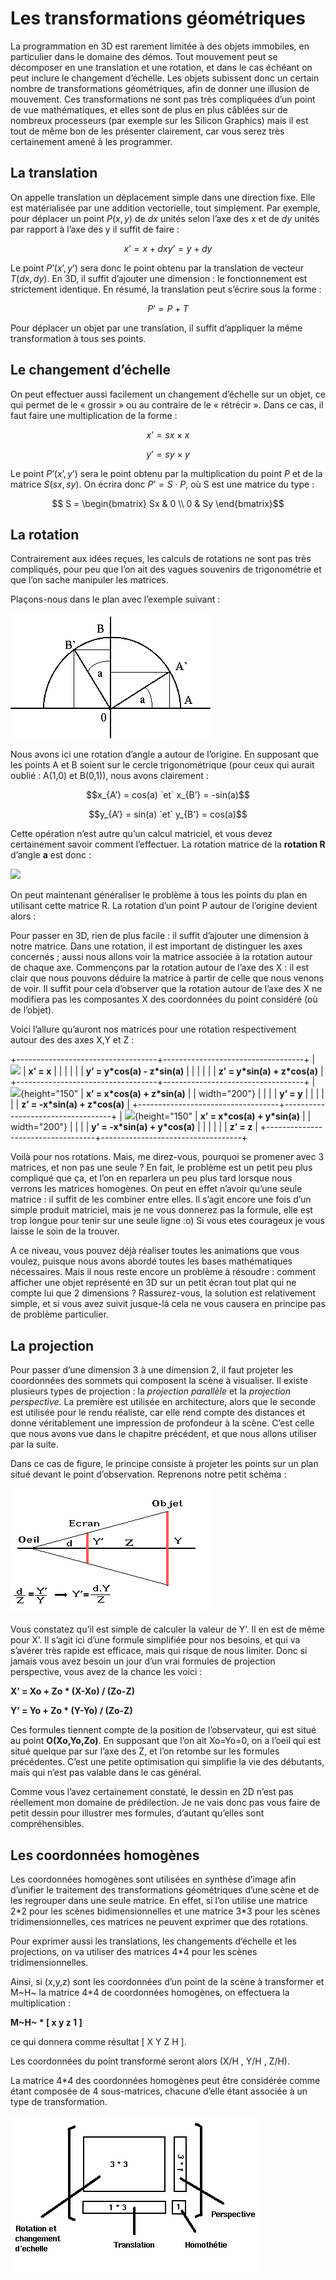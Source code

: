 # Les transformations géométriques

La programmation en 3D est rarement limitée à des objets immobiles, en particulier dans le domaine des démos.
Tout mouvement peut se décomposer en une translation et une rotation, et dans le cas échéant on peut inclure le changement d’échelle.
Les objets subissent donc un certain nombre de transformations géométriques, afin de donner une illusion de mouvement.
Ces transformations ne sont pas très compliquées d’un point de vue mathématiques, et elles sont de plus en plus câblées sur de nombreux processeurs (par exemple sur les Silicon Graphics) mais il est tout de même bon de les présenter clairement, car vous serez très certainement amené à les programmer.

## La translation

On appelle translation un déplacement simple dans une direction fixe.
Elle est matérialisée par une addition vectorielle, tout simplement.
Par exemple, pour déplacer un point $`P(x,y)`$ de $`dx`$ unités selon l’axe des x et de $`dy`$ unités par rapport à l’axe des y il suffit de faire :

```math
x’ = x + dx

y’ = y + dy
```

Le point $`P’(x’,y’)`$ sera donc le point obtenu par la translation de vecteur $`T(dx,dy)`$.
En 3D, il suffit d’ajouter une dimension : le fonctionnement est strictement identique.
En résumé, la translation peut s’écrire sous la forme :

```math
P’ = P + T
```

Pour déplacer un objet par une translation, il suffit d’appliquer la même transformation à tous ses points.

## Le changement d’échelle

On peut effectuer aussi facilement un changement d’échelle sur un objet, ce qui permet de le « grossir » ou au contraire de le « rétrécir ».
Dans ce cas, il faut faire une multiplication de la forme :

```math
x’ = sx \times x
```

```math
y’ = sy \times y
```

Le point $`P’(x’,y’)`$ sera le point obtenu par la multiplication du point $`P`$ et de la matrice $`S(sx,sy)`$.
On écrira donc $`P’= S \cdot P`$, où S est une matrice du type :

```math
 S = \begin{bmatrix} Sx & 0 \\ 0 & Sy \end{bmatrix}
```

## La rotation

Contrairement aux idées reçues, les calculs de rotations ne sont pas très compliqués, pour peu que l’on ait des vagues souvenirs de trigonométrie et que l’on sache manipuler les matrices.

Plaçons-nous dans le plan avec l’exemple suivant :

![](src/rotation.gif)

Nous avons ici une rotation d’angle a autour de l’origine.
En supposant que les points A et B soient sur le cercle trigonométrique (pour ceux qui aurait oublié : A(1,0) et B(0,1)), nous avons clairement :

```math
x_{A’} = cos(a) `et` x_{B’} = -sin(a)
```

```math
y_{A’} = sin(a) `et` y_{B’} = cos(a)
```

Cette opération n’est autre qu’un calcul matriciel, et vous devez certainement savoir comment l’effectuer.
La rotation matrice de la **rotation R** d’angle **a** est donc :

![](src/matrice2d.gif)

On peut maintenant généraliser le problème à tous les points du plan en utilisant cette matrice R.
La rotation d’un point P autour de l’origine devient alors :

Pour passer en 3D, rien de plus facile : il suffit d’ajouter une dimension à notre matrice.
Dans une rotation, il est important de distinguer les axes concernés ; aussi nous allons voir la matrice associée à la rotation autour de chaque axe.
Commençons par la rotation autour de l’axe des X : il est clair que nous pouvons déduire la matrice à partir de celle que nous venons de voir.
Il suffit pour cela d’observer que la rotation autour de l’axe des X ne modifiera pas les composantes X des coordonnées du point considéré (où de l’objet).

Voici l’allure qu’auront nos matrices pour une rotation respectivement autour des des axes X,Y et Z :

+-----------------------------------+-----------------------------------+
| ![](src/matrice3dx.gif)           | **x’ = x**                       |
|                                   |                                   |
|                                   | **y’ = y\*cos(a) - z\*sin(a)**   |
|                                   |                                   |
|                                   | **z’ = y\*sin(a) + z\*cos(a)**   |
+-----------------------------------+-----------------------------------+
| ![](matrice3dy.gif){height="150"  | **x’ = x\*cos(a) + z\*sin(a)**   |
| width="200"}                      |                                   |
|                                   | **y’ = y**                       |
|                                   |                                   |
|                                   | **z’ = -x\*sin(a) + z\*cos(a)**  |
+-----------------------------------+-----------------------------------+
| ![](matrice3dz.gif){height="150"  | **x’ = x\*cos(a) + y\*sin(a)**   |
| width="200"}                      |                                   |
|                                   | **y’ = -x\*sin(a) + y\*cos(a)**  |
|                                   |                                   |
|                                   | **z’ = z**                       |
+-----------------------------------+-----------------------------------+

Voilà pour nos rotations.
Mais, me direz-vous, pourquoi se promener avec 3 matrices, et non pas une seule ? En fait, le problème est un petit peu plus compliqué que ça, et l’on en reparlera un peu plus tard lorsque nous verrons les matrices homogènes.
On peut en effet n’avoir qu’une seule matrice : il suffit de les combiner entre elles.
Il s’agit encore une fois d’un simple produit matriciel, mais je ne vous donnerez pas la formule, elle est trop longue pour tenir sur une seule ligne :o) Si vous etes courageux je vous laisse le soin de la trouver.

A ce niveau, vous pouvez déjà réaliser toutes les animations que vous voulez, puisque nous avons abordé toutes les bases mathématiques nécessaires.
Mais il nous reste encore un problème à résoudre : comment afficher une objet représenté en 3D sur un petit écran tout plat qui ne compte lui que 2 dimensions ? Rassurez-vous, la solution est relativement simple, et si vous avez suivit jusque-là cela ne vous causera en principe pas de problème particulier.

## La projection

Pour passer d’une dimension 3 à une dimension 2, il faut projeter les coordonnées des sommets qui composent la scène à visualiser.
Il existe plusieurs types de projection : la *projection parallèle* et la *projection perspective.* La première est utilisée en architecture, alors que le seconde est utilisée pour le rendu réaliste, car elle rend compte des distances et donne véritablement une impression de profondeur à la scène.
C’est celle que nous avons vue dans le chapitre précédent, et que nous allons utiliser par la suite.

Dans ce cas de figure, le principe consiste à projeter les points sur un plan situé devant le point d’observation.
Reprenons notre petit schéma :

![](src/perspec.gif)

Vous constatez qu’il est simple de calculer la valeur de Y’.
Il en est de même pour X’.
Il s’agit ici d’une formule simplifiée pour nos besoins, et qui va s’avérer très rapide est efficace, mais qui risque de nous limiter.
Donc si jamais vous avez besoin un jour d’un vrai formules de projection perspective, vous avez de la chance les voici :

**X’ = Xo + Zo \* (X-Xo) / (Zo-Z)**

**Y’ = Yo + Zo \* (Y-Yo) / (Zo-Z)**

Ces formules tiennent compte de la position de l’observateur, qui est situé au point **O(Xo,Yo,Zo)**.
En supposant que l’on ait Xo=Yo=0, on a l’oeil qui est situé quelque par sur l’axe des Z, et l’on retombe sur les formules précédentes.
C’est une petite optimisation qui simplifie la vie des débutants, mais qui n’est pas valable dans le cas général.

Comme vous l’avez certainement constaté, le dessin en 2D n’est pas réellement mon domaine de prédilection.
Je ne vais donc pas vous faire de petit dessin pour illustrer mes formules, d’autant qu’elles sont compréhensibles.

## Les coordonnées homogènes

Les coordonnées homogènes sont utilisées en synthèse d’image afin d’unifier le traitement des transformations géométriques d’une scène et de les regrouper dans une seule matrice.
En effet, si l’on utilise une matrice 2\*2 pour les scènes bidimensionnelles et une matrice 3\*3 pour les scènes tridimensionnelles, ces matrices ne peuvent exprimer que des rotations.

Pour exprimer aussi les translations, les changements d’échelle et les projections, on va utiliser des matrices 4\*4 pour les scènes tridimensionnelles.

Ainsi, si (x,y,z) sont les coordonnées d’un point de la scène à transformer et M~H~ la matrice 4\*4 de coordonnées homogènes, on effectuera la multiplication :

**M~H~ \* \[ x y z 1 \]**

ce qui donnera comme résultat \[ X Y Z H \].

Les coordonnées du point transformé seront alors (X/H , Y/H , Z/H).

La matrice 4\*4 des coordonnées homogènes peut être considérée comme étant composée de 4 sous-matrices, chacune d’elle étant associée à un type de transformation.

![](src/homogene.gif)


